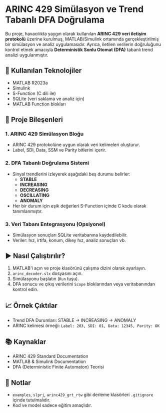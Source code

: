 # ARINC 429 Simülasyon ve Trend Tabanlı DFA Doğrulama

Bu proje, havacılıkta yaygın olarak kullanılan **ARINC 429 veri iletişim protokolü** üzerine kurulmuş, MATLAB/Simulink ortamında gerçekleştirilmiş bir simülasyon ve analiz uygulamasıdır. Ayrıca, iletilen verilerin doğruluğunu kontrol etmek amacıyla **Deterministik Sonlu Otomat (DFA)** tabanlı trend analizi uygulanmıştır.

## 🔧 Kullanılan Teknolojiler

- MATLAB R2023a
- Simulink
- S-Function (C dili ile)
- SQLite (veri saklama ve analiz için)
- MATLAB Function blokları

## 📌 Proje Bileşenleri

### 1. ARINC 429 Simülasyon Bloğu
- ARINC 429 protokolüne uygun olarak veri kelimeleri oluşturur.
- Label, SDI, Data, SSM ve Parity bitlerini içerir.

### 2. DFA Tabanlı Doğrulama Sistemi
- Sinyal trendlerini izleyerek aşağıdaki beş durumu belirler:
  - **STABLE**
  - **INCREASING**
  - **DECREASING**
  - **OSCILLATING**
  - **ANOMALY**
- Her bir durum için eşik değerleri S-Function içinde C kodu olarak tanımlanmıştır.

### 3. Veri Tabanı Entegrasyonu (Opsiyonel)
- Simülasyon sonuçları SQLite veritabanına kaydedilebilir.
- Veriler: hız, irtifa, konum, dikey hız, analiz sonuçları vb.
  

## ▶️ Nasıl Çalıştırılır?

1. MATLAB'i açın ve proje klasörünü çalışma dizini olarak ayarlayın.
2. `arinc_decoder.slx` dosyasını açın.
3. Simülasyonu başlatın (`Run` tuşu).
4. DFA sonucu ve çıkış verilerini `Scope` bloklarından veya veritabanından kontrol edin.

## 📈 Örnek Çıktılar

- Trend DFA Durumları: STABLE → INCREASING → ANOMALY
- ARINC kelimesi örneği: `Label: 203, SDI: 01, Data: 12345, Parity: OK`

## 📚 Kaynaklar

- ARINC 429 Standard Documentation
- MATLAB & Simulink Documentation
- DFA (Deterministic Finite Automaton) Teorisi

## 📌 Notlar

- `examples`, `slprj`, `arinc429_grt_rtw` gibi derleme klasörleri `.gitignore` içinde tutulmalıdır.
- Kod ve model sadece eğitim amaçlıdır.
